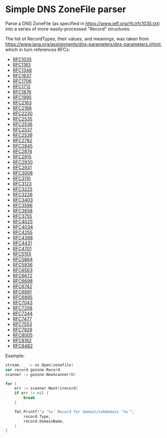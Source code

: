 # Simple DNS ZoneFile parser

Parse a DNS ZoneFile (as specified in https://www.ietf.org/rfc/rfc1035.txt)
into a series of more-easily-processed "Record" structures.

The list of RecordTypes, their values, and meanings, was taken from
https://www.iana.org/assignments/dns-parameters/dns-parameters.xhtml,
which in turn references RFCs:
 - [RFC1035](https://www.ietf.org/rfc/rfc1035.txt)
 - [RFC1183](https://www.ietf.org/rfc/rfc1183.txt)
 - [RFC1348](https://www.ietf.org/rfc/rfc1348.txt)
 - [RFC1637](https://www.ietf.org/rfc/rfc1637.txt)
 - [RFC1706](https://www.ietf.org/rfc/rfc1706.txt)
 - [RFC1712](https://www.ietf.org/rfc/rfc1712.txt)
 - [RFC1876](https://www.ietf.org/rfc/rfc1876.txt)
 - [RFC1995](https://www.ietf.org/rfc/rfc1995.txt)
 - [RFC2163](https://www.ietf.org/rfc/rfc2163.txt)
 - [RFC2168](https://www.ietf.org/rfc/rfc2168.txt)
 - [RFC2230](https://www.ietf.org/rfc/rfc2230.txt)
 - [RFC2535](https://www.ietf.org/rfc/rfc2535.txt)
 - [RFC2536](https://www.ietf.org/rfc/rfc2536.txt)
 - [RFC2537](https://www.ietf.org/rfc/rfc2537.txt)
 - [RFC2539](https://www.ietf.org/rfc/rfc2539.txt)
 - [RFC2782](https://www.ietf.org/rfc/rfc2782.txt)
 - [RFC2845](https://www.ietf.org/rfc/rfc2845.txt)
 - [RFC2874](https://www.ietf.org/rfc/rfc2874.txt)
 - [RFC2915](https://www.ietf.org/rfc/rfc2915.txt)
 - [RFC2930](https://www.ietf.org/rfc/rfc2930.txt)
 - [RFC2931](https://www.ietf.org/rfc/rfc2931.txt)
 - [RFC3008](https://www.ietf.org/rfc/rfc3008.txt)
 - [RFC3110](https://www.ietf.org/rfc/rfc3110.txt)
 - [RFC3123](https://www.ietf.org/rfc/rfc3123.txt)
 - [RFC3225](https://www.ietf.org/rfc/rfc3225.txt)
 - [RFC3226](https://www.ietf.org/rfc/rfc3226.txt)
 - [RFC3403](https://www.ietf.org/rfc/rfc3403.txt)
 - [RFC3596](https://www.ietf.org/rfc/rfc3596.txt)
 - [RFC3658](https://www.ietf.org/rfc/rfc3658.txt)
 - [RFC3755](https://www.ietf.org/rfc/rfc3755.txt)
 - [RFC4025](https://www.ietf.org/rfc/rfc4025.txt)
 - [RFC4034](https://www.ietf.org/rfc/rfc4034.txt)
 - [RFC4255](https://www.ietf.org/rfc/rfc4255.txt)
 - [RFC4398](https://www.ietf.org/rfc/rfc4398.txt)
 - [RFC4431](https://www.ietf.org/rfc/rfc4431.txt)
 - [RFC4701](https://www.ietf.org/rfc/rfc4701.txt)
 - [RFC5155](https://www.ietf.org/rfc/rfc5155.txt)
 - [RFC5864](https://www.ietf.org/rfc/rfc5864.txt)
 - [RFC5936](https://www.ietf.org/rfc/rfc5936.txt)
 - [RFC6563](https://www.ietf.org/rfc/rfc6563.txt)
 - [RFC6672](https://www.ietf.org/rfc/rfc6672.txt)
 - [RFC6698](https://www.ietf.org/rfc/rfc6698.txt)
 - [RFC6742](https://www.ietf.org/rfc/rfc6742.txt)
 - [RFC6891](https://www.ietf.org/rfc/rfc6891.txt)
 - [RFC6895](https://www.ietf.org/rfc/rfc6895.txt)
 - [RFC7043](https://www.ietf.org/rfc/rfc7043.txt)
 - [RFC7208](https://www.ietf.org/rfc/rfc7208.txt)
 - [RFC7344](https://www.ietf.org/rfc/rfc7344.txt)
 - [RFC7477](https://www.ietf.org/rfc/rfc7477.txt)
 - [RFC7553](https://www.ietf.org/rfc/rfc7553.txt)
 - [RFC7929](https://www.ietf.org/rfc/rfc7929.txt)
 - [RFC8005](https://www.ietf.org/rfc/rfc8005.txt)
 - [RFC8162](https://www.ietf.org/rfc/rfc8162.txt)
 - [RFC8482](https://www.ietf.org/rfc/rfc8482.txt)


Example:
```go
stream, _ := os.Open(zonefile)
var record gozone.Record
scanner := gozone.NewScanner(h)

for {
	err := scanner.Next(&record)
	if err != nil {
		break
	}

	fmt.Printf("a '%s' Record for domain/subdomain '%s'",
		record.Type,
		record.DomainName,
	)
}
```
